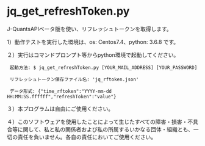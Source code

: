 # jq_get_refreshToken.py
J-QuantsAPIベータ版を使い、リフレッシュトークンを取得します。

1）動作テストを実行した環境は、os: Centos7.4、python: 3.6.8 です。

２）実行はコマンドプロンプト等からpython環境で起動してください。
    
     起動方法: $ jq_get_refreshToken.py [YOUR_MAIL_ADDRESS] [YOUR_PASSWORD]
     
     リフレッシュトークン保存ファイル名: 'jq_rftoken.json'
     
     データ形式: {"time_rftoken":"YYYY-mm-dd HH:MM:SS.ffffff","refreshToken":"value"}

３）本プログラムは自由にご使用ください。

４）このソフトウェアを使用したことによって生じたすべての障害・損害・不具合等に関して、私と私の関係者および私の所属するいかなる団体・組織とも、一切の責任を負いません。各自の責任においてご使用ください。
